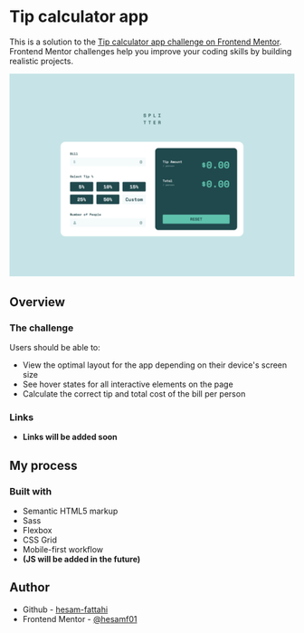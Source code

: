 # Tip calculator app

This is a solution to the [Tip calculator app challenge on Frontend Mentor](https://www.frontendmentor.io/challenges/tip-calculator-app-ugJNGbJUX). Frontend Mentor challenges help you improve your coding skills by building realistic projects.

![Screenshot - desktop](./design/screenshot-desktop.png)

## Overview

### The challenge

Users should be able to:

- View the optimal layout for the app depending on their device's screen size
- See hover states for all interactive elements on the page
- Calculate the correct tip and total cost of the bill per person

### Links

- **Links will be added soon**

## My process

### Built with

- Semantic HTML5 markup
- Sass
- Flexbox
- CSS Grid
- Mobile-first workflow
- **(JS will be added in the future)**

## Author

- Github - [hesam-fattahi](https://github.com/hesam-fattahi)
- Frontend Mentor - [@hesamf01](https://www.frontendmentor.io/profile/hesamf01)
